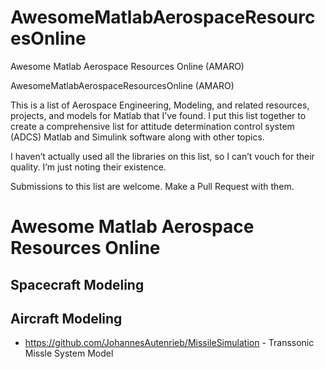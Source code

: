 # AwesomeMatlabAerospaceResourcesOnline
Awesome Matlab Aerospace Resources Online (AMARO)

AwesomeMatlabAerospaceResourcesOnline (AMARO)

This is a list of Aerospace Engineering, Modeling, and related resources, projects, and models for Matlab that I’ve found. I put this list together to create a comprehensive list for attitude determination control system (ADCS) Matlab and Simulink software along with other topics. 

I haven’t actually used all the libraries on this list, so I can’t vouch for their quality. I’m just noting their existence.

Submissions to this list are welcome. Make a Pull Request with them.

# Awesome Matlab Aerospace Resources Online

## Spacecraft Modeling


## Aircraft Modeling
- https://github.com/JohannesAutenrieb/MissileSimulation - Transsonic Missle System Model
